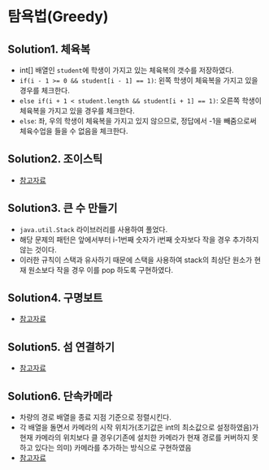 # 탐욕법(Greedy)

## Solution1. 체육복

- int[] 배열인 `student`에 학생이 가지고 있는 체육복의 갯수를 저장하였다.
- `if(i - 1 >= 0 && student[i - 1] == 1)`: 왼쪽 학생이 체육복을 가지고 있을 경우를 체크한다.
- `else if(i + 1 < student.length && student[i + 1] == 1)`: 오른쪽 학생이 체육복을 가지고 있을 경우를 체크한다.
- `else`: 좌, 우의 학생이 체육복을 가지고 있지 않으므로, 정답에서 -1을 빼줌으로써 체육수업을 들을 수 없음을 체크한다.

## Solution2. 조이스틱

- [참고자료](https://velog.io/@jeeseob5761/%ED%94%84%EB%A1%9C%EA%B7%B8%EB%9E%98%EB%A8%B8%EC%8A%A4-%EC%A1%B0%EC%9D%B4%EC%8A%A4%ED%8B%B1)

## Solution3. 큰 수 만들기

- `java.util.Stack` 라이브러리를 사용하여 풀었다.
- 해당 문제의 패턴은 앞에서부터 i-1번째 숫자가 i번째 숫자보다 작을 경우 추가하지 않는 것이다.
- 이러한 규칙이 스택과 유사하기 때문에 스택을 사용하여 stack의 최상단 원소가 현재 원소보다 작을 경우 이를 pop 하도록 구현하였다.

## Solution4. 구명보트

- [참고자료](https://easybrother0103.tistory.com/126)

## Solution5. 섬 연결하기

- [참고자료](https://maetdori.tistory.com/entry/%ED%94%84%EB%A1%9C%EA%B7%B8%EB%9E%98%EB%A8%B8%EC%8A%A4-%EC%84%AC-%EC%97%B0%EA%B2%B0%ED%95%98%EA%B8%B0)

## Solution6. 단속카메라

- 차량의 경로 배열을 종료 지점 기준으로 정렬시킨다.
- 각 배열을 돌면서 카메라의 시작 위치가(초기값은 int의 최소값으로 설정하였음)가 현재 카메라의 위치보다 클 경우(기존에 설치한 카메라가 현재 경로를 커버하지 못하고 있다는 의미) 카메라를 추가하는 방식으로 구현하였음
- [참고자료](https://velog.io/@ahnick/programmers-%EB%8B%A8%EC%86%8D%EC%B9%B4%EB%A9%94%EB%9D%BC)
